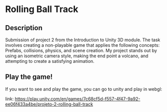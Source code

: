 # Rolling Ball Track

## Description
Submission of project 2 from the Introduction to Unity 3D module. The task involves creating a non-playable game that applies the following concepts: Prefabs, collisions, physics, and scene creation. My project stands out by using an isometric camera style, making the end point a volcano, and attempting to create a satisfying animation. 

## Play the game!
If you want to see and play the game, you can go to unity and play in webgl:

link: https://play.unity.com/en/games/7c68cf5d-f557-4f47-9a92-ee06f433a4be/projeto-2-rolling-ball-track
